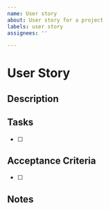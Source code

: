 ```yaml
---
name: User story
about: User story for a project
labels: user story
assignees: ''

---
```


# User Story

<!-- As a [type of user], I want to [goal] So I can [reason] -->

## Description

<!-- Optional: extra context, links, background, etc. -->

## Tasks

<!-- Break down the story into atomic implementation steps -->

- [ ]

## Acceptance Criteria

<!-- Atomic and verifiable conditions that must be met for this story to be
considered done -->

- [ ]

## Notes

<!-- Optional: edge cases, technical constraints, etc. -->
